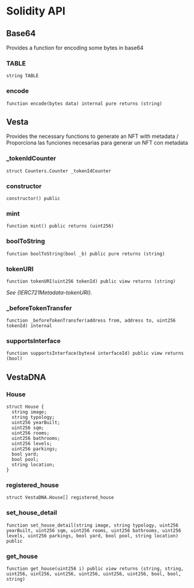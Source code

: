 # Solidity API

## Base64

Provides a function for encoding some bytes in base64

### TABLE

```solidity
string TABLE
```

### encode

```solidity
function encode(bytes data) internal pure returns (string)
```

## Vesta

Provides the necessary functions to generate an NFT with metadata / Proporciona las funciones necesarias para generar un NFT con metadata

### _tokenIdCounter

```solidity
struct Counters.Counter _tokenIdCounter
```

### constructor

```solidity
constructor() public
```

### mint

```solidity
function mint() public returns (uint256)
```

### boolToString

```solidity
function boolToString(bool _b) public pure returns (string)
```

### tokenURI

```solidity
function tokenURI(uint256 tokenId) public view returns (string)
```

_See {IERC721Metadata-tokenURI}._

### _beforeTokenTransfer

```solidity
function _beforeTokenTransfer(address from, address to, uint256 tokenId) internal
```

### supportsInterface

```solidity
function supportsInterface(bytes4 interfaceId) public view returns (bool)
```

## VestaDNA

### House

```solidity
struct House {
  string image;
  string typology;
  uint256 yearBuilt;
  uint256 sqm;
  uint256 rooms;
  uint256 bathrooms;
  uint256 levels;
  uint256 parkings;
  bool yard;
  bool pool;
  string location;
}
```

### registered_house

```solidity
struct VestaDNA.House[] registered_house
```

### set_house_detail

```solidity
function set_house_detail(string image, string typology, uint256 yearBuilt, uint256 sqm, uint256 rooms, uint256 bathrooms, uint256 levels, uint256 parkings, bool yard, bool pool, string location) public
```

### get_house

```solidity
function get_house(uint256 i) public view returns (string, string, uint256, uint256, uint256, uint256, uint256, uint256, bool, bool, string)
```

